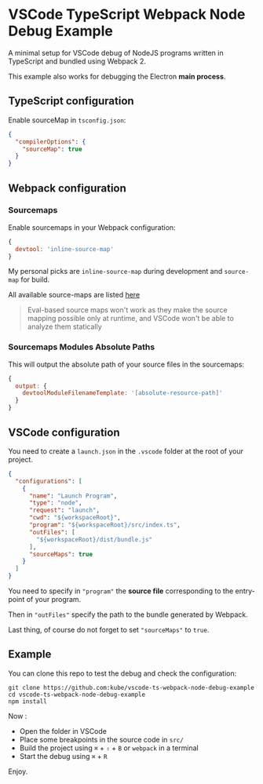 VSCode TypeScript Webpack Node Debug Example
============================================

A minimal setup for VSCode debug of NodeJS programs written in TypeScript and bundled using Webpack 2.

This example also works for debugging the Electron **main process**.


TypeScript configuration
------------------------

Enable sourceMap in `tsconfig.json`:

```json
{
  "compilerOptions": {
    "sourceMap": true
  }
}
```


Webpack configuration
---------------------

### Sourcemaps

Enable sourcemaps in your Webpack configuration:

```js
{
  devtool: 'inline-source-map'
}
```

My personal picks are `inline-source-map` during development and `source-map` for build.

All available source-maps are listed [here](https://webpack.js.org/configuration/devtool/)

> Eval-based source maps won't work as they make the source mapping possible only at runtime, and VSCode won't be able to analyze them statically


### Sourcemaps Modules Absolute Paths

This will output the absolute path of your source files in the sourcemaps:

```js
{
  output: {
    devtoolModuleFilenameTemplate: '[absolute-resource-path]'
  }
}
```


VSCode configuration
--------------------

You need to create a `launch.json` in the `.vscode` folder at the root of your project.

```json
{
  "configurations": [
    {
      "name": "Launch Program",
      "type": "node",
      "request": "launch",
      "cwd": "${workspaceRoot}",
      "program": "${workspaceRoot}/src/index.ts",
      "outFiles": [
        "${workspaceRoot}/dist/bundle.js"
      ],
      "sourceMaps": true
    }
  ]
}
```

You need to specify in `"program"` the **source file** corresponding to the entry-point of your program.

Then in `"outFiles"` specify the path to the bundle generated by Webpack.

Last thing, of course do not forget to set `"sourceMaps"` to `true`.


Example
-------

You can clone this repo to test the debug and check the configuration:

```
git clone https://github.com:kube/vscode-ts-webpack-node-debug-example
cd vscode-ts-webpack-node-debug-example
npm install
```

Now :

- Open the folder in VSCode
- Place some breakpoints in the source code in `src/`
- Build the project using `⌘` + `⇧` + `B` or `webpack` in a terminal
- Start the debug using `⌘` + `R`

Enjoy.
